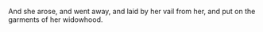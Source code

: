 And she arose, and went away, and laid by her vail from her, and put on the garments of her widowhood.

